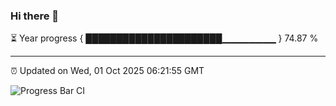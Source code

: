 ### Hi there 👋

⏳ Year progress { ██████████████████████▁▁▁▁▁▁▁▁ } 74.87 %

---

⏰ Updated on Wed, 01 Oct 2025 06:21:55 GMT

![Progress Bar CI](https://github.com/liununu/liununu/workflows/Progress%20Bar%20CI/badge.svg)
